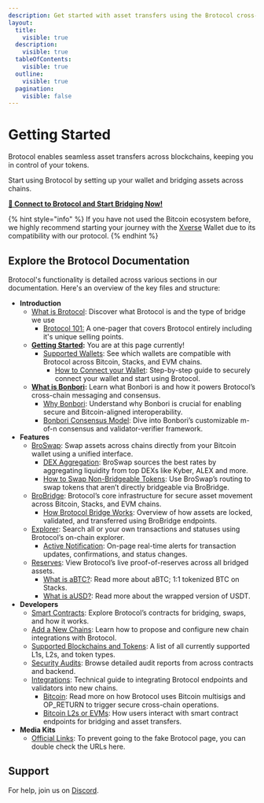 ```yaml
---
description: Get started with asset transfers using the Brotocol cross-chain bridge!
layout:
  title:
    visible: true
  description:
    visible: true
  tableOfContents:
    visible: true
  outline:
    visible: true
  pagination:
    visible: false
---
```


# Getting Started

Brotocol enables seamless asset transfers across blockchains, keeping you in control of your tokens.&#x20;

Start using Brotocol by setting up your wallet and bridging assets across chains.

[**🌁 Connect to Brotocol and Start Bridging Now!**](https://brotocol.xyz/bridge/cross-bridge)

{% hint style="info" %}
If you have not used the Bitcoin ecosystem before, we highly recommend starting your journey with the [Xverse](https://www.xverse.app/) Wallet due to its compatibility with our protocol.
{% endhint %}

## Explore the Brotocol Documentation

Brotocol's functionality is detailed across various sections in our documentation. Here's an overview of the key files and structure:

* **Introduction**
  * [What is Brotocol](../../): Discover what Brotocol is and the type of bridge we use
    * [Brotocol 101:](../readme/brotocol-101.md) A one-pager that covers Brotocol entirely including it's unique selling points.
  * [**Getting Started**](./)**:** You are at this page currently!&#x20;
    * [Supported Wallets](prerequisites/): See which wallets are compatible with Brotocol across Bitcoin, Stacks, and EVM chains.
      * [How to Connect your Wallet](prerequisites/how-to-connect-your-wallet.md): Step-by-step guide to securely connect your wallet and start using Brotocol.
  * [**What is Bonbori**](../what-is-bonbori/)**:** Learn what Bonbori is and how it powers Brotocol’s cross-chain messaging and consensus.
    * [Why Bonbori](../what-is-bonbori/why-bonbori.md): Understand why Bonbori is crucial for enabling secure and Bitcoin-aligned interoperability.
    * [Bonbori Consensus Model](../what-is-bonbori/bonbori-consensus-model.md): Dive into Bonbori’s customizable m-of-n consensus and validator-verifier framework.
* **Features**
  * [BroSwap](../../features/broswap/): Swap assets across chains directly from your Bitcoin wallet using a unified interface.
    * [DEX Aggregation](../../features/broswap/dex-aggregation.md): BroSwap sources the best rates by aggregating liquidity from top DEXs like Kyber, ALEX and more.
    * [How to Swap Non-Bridgeable Tokens](../../features/broswap/how-to-swap-non-bridgeable-tokens.md): Use BroSwap’s routing to swap tokens that aren’t directly bridgeable via BroBridge.
  * [BroBridge](../../developers/contracts/BridgeEndpoint.md): Brotocol’s core infrastructure for secure asset movement across Bitcoin, Stacks, and EVM chains.
    * [How Brotocol Bridge Works](../../features/brobridge/how-xlink-works.md): Overview of how assets are locked, validated, and transferred using BroBridge endpoints.
  * [Explorer](../../features/explorer/): Search all or your own transactions and statuses using Brotocol’s on-chain explorer.
    * [Active Notification](../../features/explorer/active-notifications.md): On-page real-time alerts for transaction updates, confirmations, and status changes.
  * [Reserves](../../reserves/): View Brotocol’s live proof-of-reserves across all bridged assets.
    * [What is aBTC?](../../reserves/what-is-abtc.md): Read more about aBTC; 1:1 tokenized BTC on Stacks.
    * [What is aUSD?](../../reserves/what-is-ausd.md): Read more about the wrapped version of USDT.
* **Developers**
  * [Smart Contracts](../../developers/contracts/): Explore Brotocol’s contracts for bridging, swaps, and how it works.
  * [Add a New Chains](../../developers/add-a-new-chain.md): Learn how to propose and configure new chain integrations with Brotocol.
  * [Supported Blockchains and Tokens](../../developers/supported-blockchains-and-tokens.md): A list of all currently supported L1s, L2s, and token types.
  * [Security Audits](../../developers/security-audits.md): Browse detailed audit reports from across contracts and backend.
  * [Integrations](../../developers/integrations/): Technical guide to integrating Brotocol endpoints and validators into new chains.
    * [Bitcoin](../../developers/integrations/understanding-the-bitcoin-bridge.md): Read more on how Brotocol uses Bitcoin multisigs and OP\_RETURN to trigger secure cross-chain operations.
    * [Bitcoin L2s or EVMs](../../developers/integrations/bitcoin-l2s.md): How users interact with smart contract endpoints for bridging and asset transfers.
* **Media Kits**
  * [Official Links](../../media-kits/official-links.md): To prevent going to the fake Brotocol page, you can double check the URLs here.

## Support

For help, join us on [Discord](https://discord.com/invite/xlink).

